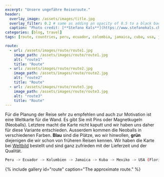 ```yaml
---
excerpt: "Unsere ungefähre Reiseroute."
header:
  overlay_image: /assets/images/title.jpg
  overlay_filter: 0.2 # same as adding an opacity of 0.5 to a black background
  caption: "Photo credit: [**Stefano Kals**](https://www.stefanokals.ch)"
categories: [blog, travel]
tags: [route, countries, peru, ecuador, colombia, jamaica, cuba, usa, japan]

route:
  - url: /assets/images/route/route1.jpg
    image_path: /assets/images/route/route1.jpg
    alt: "route1"
    title: "Route"
  - url: /assets/images/route/route2.jpg
    image_path: /assets/images/route/route2.jpg
    alt: "route2"
    title: "Route"
  - url: /assets/images/route/route3.jpg
    image_path: /assets/images/route/route3.jpg
    alt: "route3"
    title: "Route"  
---
```



Für die Planung der Reise sehr zu empfehlen und auch zur Motivation ist eine Weltkarte für die Wand.
Es gibt Sie mit Pins oder Magnetkugeln (Neoballs). Letztere macht die Karte nicht kaputt und wir haben uns daher für diese Variante entschieden.
Ausserdem kommen die Neoballs in verschiedenen Farben. **Blau** sind die Plätze, wo wir hinwollen, **grün** diejenigen die wir schon von früheren Reisen
kennen. Wir haben die Karte bei [Weltbild](https://www.weltbild.ch/artikel/buch/places-of-my-life-poster-weltkarte-foliert-und-beleistet_19980404-1) bestellt
und sind ganz zufrieden mit der Lieferzeit und der Qualität.

```bash
Peru -> Ecuador -> Kolumbien -> Jamaica -> Kuba -> Mexiko -> USA (Florida, Colorado, Alaska) -> ?Japan?
```

{% include gallery id="route" caption="The approximate route." %}